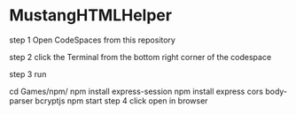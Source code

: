 # MustangHTMLHelper

step 1 Open CodeSpaces from this repository

step 2 click the Terminal from the bottom right corner of the codespace

step 3 run

cd Games/npm/
npm install express-session
npm install express cors body-parser bcryptjs
npm start
step 4 click open in browser
